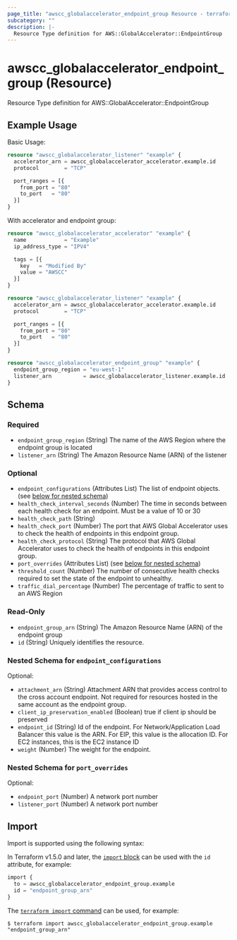 ```yaml
---
page_title: "awscc_globalaccelerator_endpoint_group Resource - terraform-provider-awscc"
subcategory: ""
description: |-
  Resource Type definition for AWS::GlobalAccelerator::EndpointGroup
---
```


# awscc_globalaccelerator_endpoint_group (Resource)

Resource Type definition for AWS::GlobalAccelerator::EndpointGroup

## Example Usage

Basic Usage:
```terraform
resource "awscc_globalaccelerator_listener" "example" {
  accelerator_arn = awscc_globalaccelerator_accelerator.example.id
  protocol        = "TCP"

  port_ranges = [{
    from_port = "80"
    to_port   = "80"
  }]
}
```

With accelerator and endpoint group:
```terraform
resource "awscc_globalaccelerator_accelerator" "example" {
  name            = "Example"
  ip_address_type = "IPV4"

  tags = [{
    key   = "Modified By"
    value = "AWSCC"
  }]
}

resource "awscc_globalaccelerator_listener" "example" {
  accelerator_arn = awscc_globalaccelerator_accelerator.example.id
  protocol        = "TCP"

  port_ranges = [{
    from_port = "80"
    to_port   = "80"
  }]
}

resource "awscc_globalaccelerator_endpoint_group" "example" {
  endpoint_group_region = "eu-west-1"
  listener_arn          = awscc_globalaccelerator_listener.example.id
}
```

<!-- schema generated by tfplugindocs -->
## Schema

### Required

- `endpoint_group_region` (String) The name of the AWS Region where the endpoint group is located
- `listener_arn` (String) The Amazon Resource Name (ARN) of the listener

### Optional

- `endpoint_configurations` (Attributes List) The list of endpoint objects. (see [below for nested schema](#nestedatt--endpoint_configurations))
- `health_check_interval_seconds` (Number) The time in seconds between each health check for an endpoint. Must be a value of 10 or 30
- `health_check_path` (String)
- `health_check_port` (Number) The port that AWS Global Accelerator uses to check the health of endpoints in this endpoint group.
- `health_check_protocol` (String) The protocol that AWS Global Accelerator uses to check the health of endpoints in this endpoint group.
- `port_overrides` (Attributes List) (see [below for nested schema](#nestedatt--port_overrides))
- `threshold_count` (Number) The number of consecutive health checks required to set the state of the endpoint to unhealthy.
- `traffic_dial_percentage` (Number) The percentage of traffic to sent to an AWS Region

### Read-Only

- `endpoint_group_arn` (String) The Amazon Resource Name (ARN) of the endpoint group
- `id` (String) Uniquely identifies the resource.

<a id="nestedatt--endpoint_configurations"></a>
### Nested Schema for `endpoint_configurations`

Optional:

- `attachment_arn` (String) Attachment ARN that provides access control to the cross account endpoint. Not required for resources hosted in the same account as the endpoint group.
- `client_ip_preservation_enabled` (Boolean) true if client ip should be preserved
- `endpoint_id` (String) Id of the endpoint. For Network/Application Load Balancer this value is the ARN.  For EIP, this value is the allocation ID.  For EC2 instances, this is the EC2 instance ID
- `weight` (Number) The weight for the endpoint.


<a id="nestedatt--port_overrides"></a>
### Nested Schema for `port_overrides`

Optional:

- `endpoint_port` (Number) A network port number
- `listener_port` (Number) A network port number

## Import

Import is supported using the following syntax:

In Terraform v1.5.0 and later, the [`import` block](https://developer.hashicorp.com/terraform/language/import) can be used with the `id` attribute, for example:

```terraform
import {
  to = awscc_globalaccelerator_endpoint_group.example
  id = "endpoint_group_arn"
}
```

The [`terraform import` command](https://developer.hashicorp.com/terraform/cli/commands/import) can be used, for example:

```shell
$ terraform import awscc_globalaccelerator_endpoint_group.example "endpoint_group_arn"
```